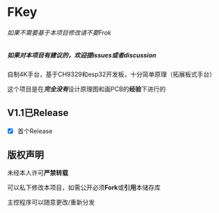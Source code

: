 # FKey

###### 如果不需要基于本项目修改请不要Frok

##### 如果对本项目有建议的，欢迎提issues或者discussion

自制4K手台，基于CH9329和esp32开发板，十分简单原理（拓展板式手台）

这个项目是在***完全没有***设计原理图和画PCB的**经验**下进行的


## V1.1已Release

 - [x] 首个Release

## 版权声明

未经本人许可**严禁转载**

可以私下修改本项目，如需公开必须**Fork**或**引用**本储存库

主控程序可以随意更改/重新分发

